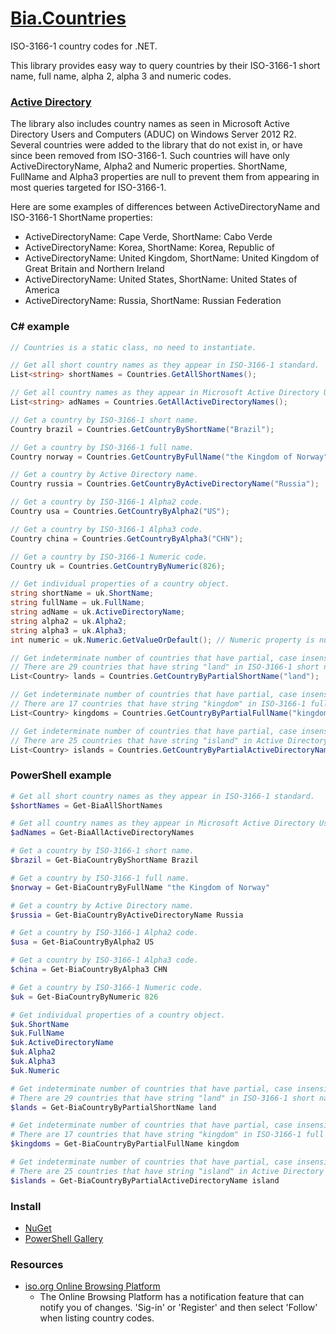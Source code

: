 # [Bia.Countries]

ISO-3166-1 country codes for .NET.

This library provides easy way to query countries by their ISO-3166-1 short name, full name, alpha 2, alpha 3 and numeric codes.

### [Active Directory]

The library also includes country names as seen in Microsoft Active Directory Users and Computers (ADUC) on Windows Server 2012 R2. Several countries were added to the library that do not exist in, or have since been removed from ISO-3166-1. Such countries will have only ActiveDirectoryName, Alpha2 and Numeric properties. ShortName, FullName and Alpha3 properties are null to prevent them from appearing in most queries targeted for ISO-3166-1.

Here are some examples of differences between ActiveDirectoryName and ISO-3166-1 ShortName properties:
* ActiveDirectoryName: Cape Verde, ShortName: Cabo Verde
* ActiveDirectoryName: Korea, ShortName: Korea, Republic of
* ActiveDirectoryName: United Kingdom, ShortName: United Kingdom of Great Britain and Northern Ireland
* ActiveDirectoryName: United States, ShortName: United States of America
* ActiveDirectoryName: Russia, ShortName: Russian Federation

### C# example

```C#
// Countries is a static class, no need to instantiate.

// Get all short country names as they appear in ISO-3166-1 standard.
List<string> shortNames = Countries.GetAllShortNames();

// Get all country names as they appear in Microsoft Active Directory Users and Computers on Windows Server 2012 R2.
List<string> adNames = Countries.GetAllActiveDirectoryNames();

// Get a country by ISO-3166-1 short name.
Country brazil = Countries.GetCountryByShortName("Brazil");

// Get a country by ISO-3166-1 full name.
Country norway = Countries.GetCountryByFullName("the Kingdom of Norway");

// Get a country by Active Directory name.
Country russia = Countries.GetCountryByActiveDirectoryName("Russia");

// Get a country by ISO-3166-1 Alpha2 code.
Country usa = Countries.GetCountryByAlpha2("US");

// Get a country by ISO-3166-1 Alpha3 code.
Country china = Countries.GetCountryByAlpha3("CHN");

// Get a country by ISO-3166-1 Numeric code.
Country uk = Countries.GetCountryByNumeric(826);

// Get individual properties of a country object.
string shortName = uk.ShortName;
string fullName = uk.FullName;
string adName = uk.ActiveDirectoryName;
string alpha2 = uk.Alpha2;
string alpha3 = uk.Alpha3;
int numeric = uk.Numeric.GetValueOrDefault(); // Numeric property is nullable int.

// Get indeterminate number of countries that have partial, case insensitive match in ISO-3166-1 short name.
// There are 29 countries that have string "land" in ISO-3166-1 short name.
List<Country> lands = Countries.GetCountryByPartialShortName("land");

// Get indeterminate number of countries that have partial, case insensitive match in ISO-3166-1 full name.
// There are 17 countries that have string "kingdom" in ISO-3166-1 full name.
List<Country> kingdoms = Countries.GetCountryByPartialFullName("kingdom");

// Get indeterminate number of countries that have partial, case insensitive match in Active Directory name.
// There are 25 countries that have string "island" in Active Directory name.
List<Country> islands = Countries.GetCountryByPartialActiveDirectoryName("island");
```

### PowerShell example

```PowerShell
# Get all short country names as they appear in ISO-3166-1 standard.
$shortNames = Get-BiaAllShortNames

# Get all country names as they appear in Microsoft Active Directory Users and Computers on Windows Server 2012 R2.
$adNames = Get-BiaAllActiveDirectoryNames

# Get a country by ISO-3166-1 short name.
$brazil = Get-BiaCountryByShortName Brazil

# Get a country by ISO-3166-1 full name.
$norway = Get-BiaCountryByFullName "the Kingdom of Norway"

# Get a country by Active Directory name.
$russia = Get-BiaCountryByActiveDirectoryName Russia

# Get a country by ISO-3166-1 Alpha2 code.
$usa = Get-BiaCountryByAlpha2 US

# Get a country by ISO-3166-1 Alpha3 code.
$china = Get-BiaCountryByAlpha3 CHN

# Get a country by ISO-3166-1 Numeric code.
$uk = Get-BiaCountryByNumeric 826

# Get individual properties of a country object.
$uk.ShortName
$uk.FullName
$uk.ActiveDirectoryName
$uk.Alpha2
$uk.Alpha3
$uk.Numeric

# Get indeterminate number of countries that have partial, case insensitive match in ISO-3166-1 short name.
# There are 29 countries that have string "land" in ISO-3166-1 short name.
$lands = Get-BiaCountryByPartialShortName land

# Get indeterminate number of countries that have partial, case insensitive match in ISO-3166-1 full name.
# There are 17 countries that have string "kingdom" in ISO-3166-1 full name.
$kingdoms = Get-BiaCountryByPartialFullName kingdom

# Get indeterminate number of countries that have partial, case insensitive match in Active Directory name.
# There are 25 countries that have string "island" in Active Directory name.
$islands = Get-BiaCountryByPartialActiveDirectoryName island
```

### Install

* [NuGet]
* [PowerShell Gallery]

### Resources

* [iso.org Online Browsing Platform]
  - The Online Browsing Platform has a notification feature that can notify you of changes. 'Sig-in' or 'Register' and then select 'Follow' when listing country codes.

[Bia.Countries]:https://github.com/ilyabreev/Bia.Countries
[ISO-3166-1]:https://en.wikipedia.org/wiki/ISO_3166-1
[Active Directory]:https://en.wikipedia.org/wiki/Active_Directory
[NuGet]:https://www.nuget.org/packages/Bia.Countries/
[PowerShell Gallery]:https://www.powershellgallery.com/packages/Bia.Countries/
[iso.org Online Browsing Platform]:https://www.iso.org/obp/ui/#search/code/
